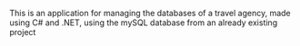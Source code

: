 This is an application for managing the databases of a travel agency, made using C# and .NET, using the mySQL database from an already existing project

